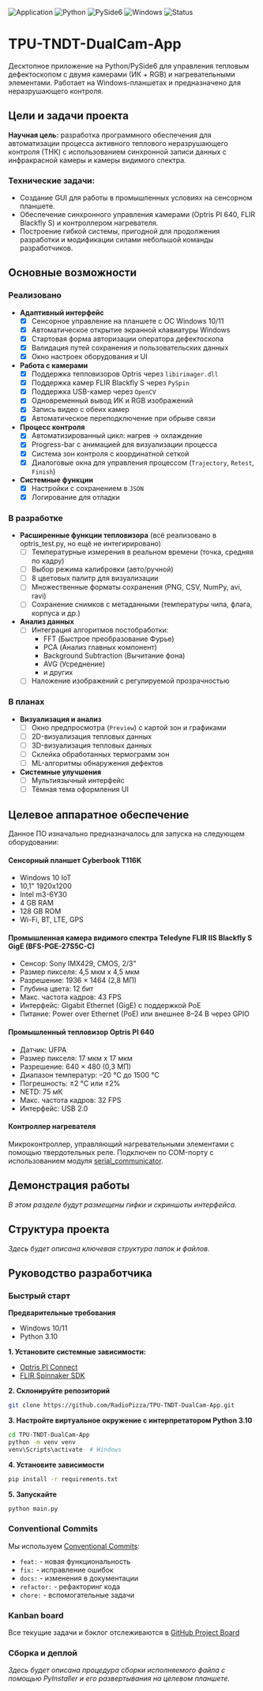 ![Application](https://img.shields.io/badge/Application-NDT-green)
![Python](https://img.shields.io/badge/Python-3.10-green)
![PySide6](https://img.shields.io/badge/GUI-PySide6-green)
![Windows](https://custom-icon-badges.demolab.com/badge/Windows-0078D6?logo=windows11&logoColor=white)
![Status](https://img.shields.io/badge/Status-Active%20development-orange)

# TPU-TNDT-DualCam-App
Десктопное приложение на Python/PySide6 для управления тепловым дефектоскопом с двумя камерами (ИК + RGB) и нагревательными элементами. Работает на Windows-планшетах и предназначено для неразрушающего контроля.

## Цели и задачи проекта
**Научная цель:** разработка программного обеспечения для автоматизации процесса активного теплового неразрушающего контроля (ТНК) с использованием синхронной записи данных с инфракрасной камеры и камеры видимого спектра.

### Технические задачи:
 * Создание GUI для работы в промышленных условиях на сенсорном планшете.
 * Обеспечение синхронного управления камерами (Optris PI 640, FLIR Blackfly S) и контроллером нагревателя.
 * Построение гибкой системы, пригодной для продолжения разработки и модификации силами небольшой команды разработчиков.

## Основные возможности

### Реализовано
- **Адаптивный интерфейс**
  - [x] Сенсорное управление на планшете с ОС Windows 10/11
  - [x] Автоматическое открытие экранной клавиатуры Windows
  - [x] Стартовая форма авторизации оператора дефектоскопа
  - [x] Валидация путей сохранения и пользовательских данных
  - [x] Окно настроек оборудования и UI

- **Работа с камерами**
  - [x] Поддержка тепловизоров Optris через `libirimager.dll`
  - [x] Поддержка камер FLIR Blackfly S через `PySpin`
  - [x] Поддержка USB-камер через `OpenCV`
  - [x] Одновременный вывод ИК и RGB изображений
  - [x] Запись видео с обеих камер
  - [x] Автоматическое переподключение при обрыве связи

- **Процесс контроля**
  - [x] Автоматизированный цикл: нагрев → охлаждение
  - [x] Progress-bar с анимацией для визуализации процесса
  - [x] Система зон контроля с координатной сеткой
  - [x] Диалоговые окна для управления процессом (`Trajectory`, `Retest`, `Finish`)

- **Системные функции**
  - [x] Настройки с сохранением в `JSON`
  - [x] Логирование для отладки

### В разработке
- **Расширенные функции тепловизора** (всё реализовано в optris_test.py, но ещё не интегирировано)
  - [ ] Температурные измерения в реальном времени (точка, средняя по кадру)
  - [ ] Выбор режима калибровки (авто/ручной)
  - [ ] 8 цветовых палитр для визуализации
  - [ ] Множественные форматы сохранения (PNG, CSV, NumPy, avi, ravi)
  - [ ] Сохранение снимков с метаданными (температуры чипа, флага, корпуса и др.)

- **Анализ данных**
  - [ ] Интеграция алгоритмов постобработки:
    - FFT (Быстрое преобразование Фурье)
    - PCA (Анализ главных компонент)
    - Background Subtraction (Вычитание фона)
    - AVG (Усреднение)
    - и других
  - [ ] Наложение изображений с регулируемой прозрачностью

### В планах
- **Визуализация и анализ**
  - [ ] Окно предпросмотра (`Preview`) с картой зон и графиками
  - [ ] 2D-визуализация тепловых данных
  - [ ] 3D-визуализация тепловых данных
  - [ ] Склейка обработанных термограмм зон
  - [ ] ML-алгоритмы обнаружения дефектов

- **Системные улучшения**
  - [ ] Мультиязычный интерфейс
  - [ ] Тёмная тема оформления UI

## Целевое аппаратное обеспечение
Данное ПО изначально предназначалось для запуска на следующем оборудовании:

#### Сенсорный планшет Cyberbook T116K
   - Windows 10 IoT
   - 10,1" 1920x1200
   - Intel m3-6Y30
   - 4 GB RAM
   - 128 GB ROM
   - Wi-Fi, BT, LTE, GPS
   
#### Промышленная камера видимого спектра Teledyne FLIR IIS Blackfly S GigE (BFS-PGE-27S5C-C)
   - Сенсор: Sony IMX429, CMOS, 2/3"
   - Размер пикселя: 4,5 мкм x 4,5 мкм
   - Разрешение: 1936 × 1464 (2,8 МП)
   - Глубина цвета: 12 бит
   - Макс. частота кадров: 43 FPS
   - Интерфейс: Gigabit Ethernet (GigE) с поддержкой PoE
   - Питание: Power over Ethernet (PoE) или внешнее 8–24 В через GPIO

#### Промышленный тепловизор Optris PI 640
   - Датчик: UFPA
   - Размер пикселя: 17 мкм x 17 мкм
   - Разрешение: 640 × 480 (0,3 МП)
   - Диапазон температур: –20 °C до 1500 °C
   - Погрешность: ±2 °C или ±2%
   - NETD: 75 мК
   - Макс. частота кадров: 32 FPS
   - Интерфейс: USB 2.0

#### Контроллер нагревателя
Микроконтроллер, управляющий нагревательными элементами с помощью твердотельных реле. Подключен по COM-порту с использованием модуля [serial_communicator](https://github.com/RadioPizza/serial_communicator).

## Демонстрация работы

_В этом разделе будут размещены гифки и скриншоты интерфейса._
<!-- TODO: Добавить скриншоты интерфейса, процесса записи, настроек и т.п. -->

## Структура проекта

_Здесь будет описана ключевая структура папок и файлов._

## Руководство разработчика

### Быстрый старт

**Предварительные требования**
   - Windows 10/11
   - Python 3.10

**1. Установите системные зависимости:**
   - [Optris PI Connect](https://www.optris.com/optris-pi-connect)
   - [FLIR Spinnaker SDK](https://www.flir.com/products/spinnaker-sdk/)

**2. Склонируйте репозиторий**
   ```bash
   git clone https://github.com/RadioPizza/TPU-TNDT-DualCam-App.git
   ```

**3. Настройте виртуальное окружение с интерпретатором  Python 3.10**
   ```bash
   cd TPU-TNDT-DualCam-App
   python -m venv venv
   venv\Scripts\activate  # Windows
   ```

**4. Установите зависимости**
   ```bash
   pip install -r requirements.txt
   ```   

**5. Запускайте**
   ```bash
   python main.py
   ``` 

### Conventional Commits
Мы используем [Conventional Commits](https://www.conventionalcommits.org/):
- `feat:` - новая функциональность
- `fix:` - исправление ошибок  
- `docs:` - изменения в документации
- `refactor:` - рефакторинг кода
- `chore:` - вспомогательные задачи

### Kanban board
Все текущие задачи и бэклог отслеживаются в [GitHub Project Board](https://github.com/users/RadioPizza/projects/4)

### Сборка и деплой
_Здесь будет описана процедура сборки исполняемого файла с помощью PyInstaller и его развертывания на целевом планшете._
<!-- TODO: Добавить инструкцию по копированию на планшет -->
